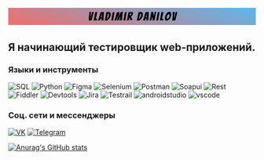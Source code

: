 [![Header](https://github.com/Lars-vn/Lars-vn/blob/main/assets/Group%201.jpg)](https://vk.com/vladimr.danilov)

## Я начинающий тестировщик web-приложений.

### Языки и инструменты
![SQL](https://img.shields.io/badge/-SQL-090909?style=for-the-badge&logo=mysql&logoColor=006488)
![Python](https://img.shields.io/badge/-Python-090909?style=for-the-badge&logo=Python&logoColor=006488)
![Figma](https://img.shields.io/badge/-Figma-090909?style=for-the-badge&logo=Figma)
![Selenium](https://img.shields.io/badge/-Selenium-090909?style=for-the-badge&logo=Selenium)
![Postman](https://img.shields.io/badge/-Postman-090909?style=for-the-badge&logo=Postman)
![Soapui](https://img.shields.io/badge/-Soapui-090909?style=for-the-badge&logo=Soapui)
![Rest](https://img.shields.io/badge/-Rest-090909?style=for-the-badge&logo=Rest)
![Fiddler](https://img.shields.io/badge/-Fiddler-090909?style=for-the-badge&logo=fiddler)
![Devtools](https://img.shields.io/badge/-Devtools-090909?style=for-the-badge&logo=Devtools)
![Jira](https://img.shields.io/badge/-Jira-090909?style=for-the-badge&logo=Jira)
![Testrail](https://img.shields.io/badge/-Testrail-090909?style=for-the-badge&logo=Testrail)
![androidstudio](https://img.shields.io/badge/-androidstudio-090909?style=for-the-badge&logo=androidstudio)
![vscode](https://img.shields.io/badge/-Vscode-090909?style=for-the-badge&logo=vscode)


### Соц. сети и мессенджеры
[![VK](https://img.shields.io/badge/-VKontakte-090909?style=for-the-badge&logo=VK&logoColor=0076FF)](https://vk.com/vladimr.danilov)
[![Telegram](https://img.shields.io/badge/-Telegram-090909?style=for-the-badge&logo=Telegram&logoColor=34ABDF)](https://t.me/vladimrdanilov)

[![Anurag's GitHub stats](https://github-readme-stats.vercel.app/api?username=Lars-vn&show_icons=true&theme=dracula)](https://github-readme-stats.vercel.app/api?username=Lars-vn&show_icons=true)
